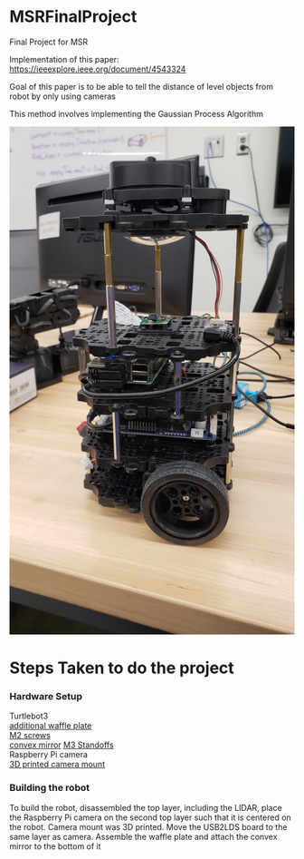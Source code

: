 # MSRFinalProject
Final Project for MSR

Implementation of this paper: https://ieeexplore.ieee.org/document/4543324

Goal of this paper is to be able to tell the distance of level objects from robot by only using cameras

This method involves implementing the Gaussian Process Algorithm

![Alt Text](20211104_112847.jpg)
<h1> Steps Taken to do the project</h1>

<h3>Hardware Setup</h3>

Turtlebot3  
[additional waffle plate](https://www.robotis.us/tb3-waffle-plate-ipl-01-8ea/)  
[M2 screws](https://www.amazon.com/HanTof-Washers-Assortment-Machine-Stainless/dp/B082XRX17Z/ref=asc_df_B082XRX17Z/?tag=hyprod-20&linkCode=df0&hvadid=416774286618&hvpos=&hvnetw=g&hvrand=16898008894177674308&hvpone=&hvptwo=&hvqmt=&hvdev=c&hvdvcmdl=&hvlocint=&hvlocphy=9021564&hvtargid=pla-901437054371&psc=1&tag=&ref=&adgrpid=95471660538&hvpone=&hvptwo=&hvadid=416774286618&hvpos=&hvnetw=g&hvrand=16898008894177674308&hvqmt=&hvdev=c&hvdvcmdl=&hvlocint=&hvlocphy=9021564&hvtargid=pla-901437054371)  
[convex mirror](https://www.edmundoptics.com/p/50mm-dia-x25mm-fl-enhanced-aluminum-convex-mirror-/29998/)
[M3 Standoffs](https://www.amazon.com/Csdtylh-Male-Female-Standoff-Stainless-Assortment/dp/B06Y5TJXY1/ref=sr_1_4?crid=1EYKXSMDMV6A7&dchild=1&keywords=m3+standoff+assortment&qid=1634152182&sprefix=m3+standoff+assortment%2Caps%2C443&sr=8-4)  
Raspberry Pi camera  
[3D printed camera mount](raspberreypi_cameraholder.stl)

<h3>Building the robot</h3>
To build the robot, disassembled the top layer, including the LIDAR, place the Raspberry Pi camera on the second top layer such that it is centered on the robot.  Camera mount was 3D printed.  Move the USB2LDS board to the same layer as camera.  Assemble the waffle plate and attach the convex mirror to the bottom of it

